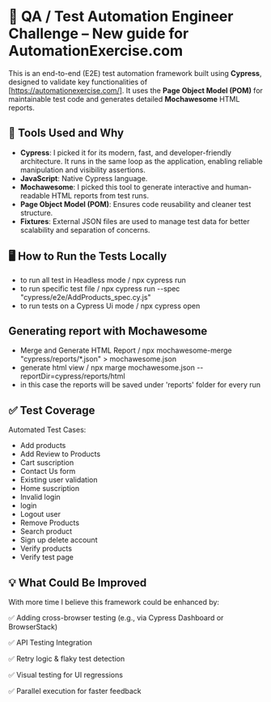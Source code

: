 # 🧪 QA / Test Automation Engineer Challenge – New guide for AutomationExercise.com

This is an end-to-end (E2E) test automation framework built using **Cypress**, designed to validate key functionalities of [https://automationexercise.com/]. 
It uses the **Page Object Model (POM)** for maintainable test code and generates detailed **Mochawesome** HTML reports.

## 🔧 Tools Used and Why

- **Cypress**: I picked it for its modern, fast, and developer-friendly architecture. It runs in the same loop as the application, enabling reliable manipulation and visibility assertions.
- **JavaScript**: Native Cypress language.
- **Mochawesome**: I picked this tool to generate interactive and human-readable HTML reports from test runs.
- **Page Object Model (POM)**: Ensures code reusability and cleaner test structure.
- **Fixtures**: External JSON files are used to manage test data for better scalability and separation of concerns.

## 🖥 How to Run the Tests Locally
- to run all test in Headless mode / npx cypress run
- to run specific test file / npx cypress run --spec "cypress/e2e/AddProducts_spec.cy.js"
- to run tests on a Cypress Ui mode / npx cypress open

## Generating report with Mochawesome
- Merge and Generate HTML Report / npx mochawesome-merge "cypress/reports/*.json" > mochawesome.json
- generate html view / npx marge mochawesome.json --reportDir=cypress/reports/html
- in this case the reports will be saved under 'reports' folder for every run

## ✅ Test Coverage
Automated Test Cases:
- Add products
- Add Review to Products
- Cart suscription
- Contact Us form
- Existing user validation
- Home suscription
- Invalid login
- login
- Logout user
- Remove Products
- Search product
- Sign up delete account
- Verify products
- Verify test page

## 💡 What Could Be Improved
With more time I believe this framework could be enhanced by:

✅ Adding cross-browser testing (e.g., via Cypress Dashboard or BrowserStack)

✅ API Testing Integration

✅ Retry logic & flaky test detection

✅ Visual testing for UI regressions

✅ Parallel execution for faster feedback

